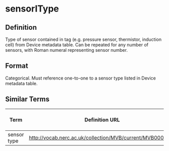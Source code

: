 # sensorIType

## Definition 
Type of sensor contained in tag (e.g. pressure sensor, thermistor, induction cell) from Device metadata table. Can be repeated for any number of sensors, with Roman numeral representing sensor number.

## Format
Categorical. Must reference one-to-one to a sensor type listed in Device metadata table.

## Similar Terms 
|Term|Definition URL|Source Vocabulary Publisher/Creator|
|----|----------|-----------------|
|sensor type|http://vocab.nerc.ac.uk/collection/MVB/current/MVB000170/|Movebank|

 

